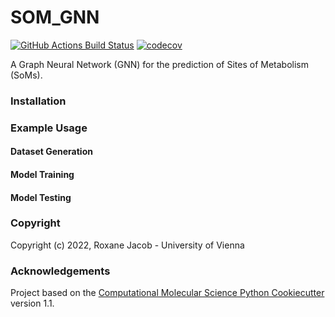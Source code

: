 SOM_GNN
==============================
[//]: # (Badges)
[![GitHub Actions Build Status](https://github.com/REPLACE_WITH_OWNER_ACCOUNT/som_gnn/workflows/CI/badge.svg)](https://github.com/REPLACE_WITH_OWNER_ACCOUNT/som_gnn/actions?query=workflow%3ACI)
[![codecov](https://codecov.io/gh/REPLACE_WITH_OWNER_ACCOUNT/SOM_GNN/branch/main/graph/badge.svg)](https://codecov.io/gh/REPLACE_WITH_OWNER_ACCOUNT/SOM_GNN/branch/main)


A Graph Neural Network (GNN) for the prediction of Sites of Metabolism (SoMs).

### Installation

### Example Usage

#### Dataset Generation

#### Model Training

#### Model Testing


### Copyright

Copyright (c) 2022, Roxane Jacob - University of Vienna


### Acknowledgements
 
Project based on the 
[Computational Molecular Science Python Cookiecutter](https://github.com/molssi/cookiecutter-cms) version 1.1.
